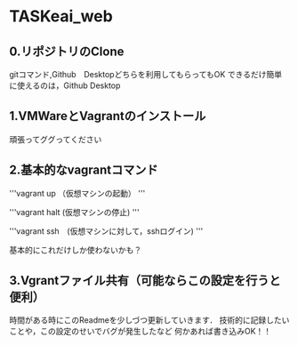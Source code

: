 # TASKeai_web

## 0.リポジトリのClone
gitコマンド,Github　Desktopどちらを利用してもらってもOK
できるだけ簡単に使えるのは，Github Desktop

## 1.VMWareとVagrantのインストール
頑張ってググってください

## 2.基本的なvagrantコマンド
'''vagrant up （仮想マシンの起動）
'''

'''vagrant halt (仮想マシンの停止)
'''

'''vagrant ssh　(仮想マシンに対して，sshログイン)
'''

基本的にこれだけしか使わないかも？


## 3.Vgrantファイル共有（可能ならこの設定を行うと便利）

時間がある時にこのReadmeを少しづつ更新していきます．
技術的に記録したいことや，この設定のせいでバグが発生したなど
何かあれば書き込みOK！！
